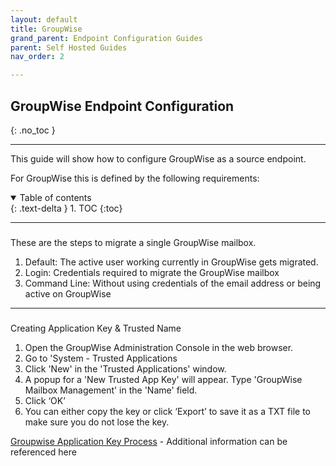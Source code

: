 ```yaml
---
layout: default
title: GroupWise
grand_parent: Endpoint Configuration Guides
parent: Self Hosted Guides
nav_order: 2

---
```


## GroupWise Endpoint Configuration
{: .no_toc }

---

This guide will show how to configure GroupWise as a source endpoint. 

For GroupWise this is defined by the following requirements:

<a name="top"></a>
<details open markdown="block">
  <summary>
    Table of contents
  </summary>
  {: .text-delta }
1. TOC
{:toc}
</details>

---

###

These are the steps to migrate a single GroupWise mailbox.

1. Default: The active user working currently in GroupWise gets migrated.
2. Login: Credentials required to migrate the GroupWise mailbox
3. Command Line: Without using credentials of the email address or being active on GroupWise

---
### 

Creating Application Key & Trusted Name 

1.	Open the GroupWise Administration Console in the web browser.
2.	Go to 'System - Trusted Applications
3.	Click 'New' in the 'Trusted Applications' window.
4.	A popup for a 'New Trusted App Key' will appear. Type 'GroupWise Mailbox Management' in the 'Name' field.
5.	Click ‘OK’
6.	You can either copy the key or click ‘Export’ to save it as a TXT file to make sure you do not lose the key.

<a href="https://www.novell.com/documentation/groupwise-mailbox-management18/groupwise-mailbox-management/data/fmchapter10.html">Groupwise Application Key Process</a>   - Additional information can be referenced here 
